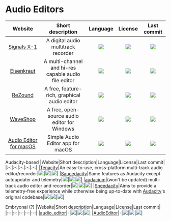 # Audio Editors

|Website|Short description|Language|License|Last commit|
|:-:|:-:|:-:|:-:|:-:|
|[Signals X-1](https://transonic.kohoutech.com/products/signalsx1/signalsx1.html)|A digital audio multitrack recorder|![](https://img.shields.io/github/languages/top/kohoutech/Signals-X-1?color=pink&style=flat-square)|![](https://flat.badgen.net/github/license/kohoutech/Signals-X-1?label=)|![](https://flat.badgen.net/github/last-commit/kohoutech/Signals-X-1?label=)|
|[Eisenkraut](https://www.sciss.de/eisenkraut/)|A multi-channel and hi-res capable audio file editor|![](https://img.shields.io/github/languages/top/Sciss/Eisenkraut?color=pink&style=flat-square)|![](https://flat.badgen.net/github/license/Sciss/Eisenkraut?label=)|![](https://flat.badgen.net/github/last-commit/Sciss/Eisenkraut?label=)|
|[ReZound](http://rezound.sourceforge.net/)|A free, feature-rich, graphical audio editor|![](https://img.shields.io/github/languages/top/ddurham2/rezound?color=pink&style=flat-square)|![](https://flat.badgen.net/github/license/ddurham2/rezound?label=)|![](https://flat.badgen.net/github/last-commit/ddurham2/rezound?label=)|
|[WaveShop](http://waveshop.sourceforge.net/)|A free, open-source audio editor for Windows|![](https://img.shields.io/github/languages/top/victimofleisure/WaveShop?color=pink&style=flat-square)|![](https://flat.badgen.net/github/license/victimofleisure/WaveShop?label=)|![](https://flat.badgen.net/github/last-commit/victimofleisure/WaveShop?label=)|
|[Audio Editor for macOS](https://github.com/russelldzhafarov/audio-editor-macos)|Simple Audio Editor app for macOS|![](https://img.shields.io/github/languages/top/russelldzhafarov/audio-editor-macos?color=pink&style=flat-square)|![](https://flat.badgen.net/github/license/russelldzhafarov/audio-editor-macos?label=)|![](https://flat.badgen.net/github/last-commit/russelldzhafarov/audio-editor-macos?label=)|


Audacity-based
|Website|Short description|Language|License|Last commit|
|:-:|:-:|:-:|:-:|:-:|
|[Tenacity](https://tenacityaudio.org/)|An easy-to-use, cross-platform multi-track audio editor/recorder|![](https://img.shields.io/github/languages/top/tenacityteam/tenacity?color=pink&style=flat-square)|![](https://flat.badgen.net/github/license/tenacityteam/tenacity?label=)|![](https://flat.badgen.net/github/last-commit/tenacityteam/tenacity?label=)|
|[Saucedacity](https://saucedacity.github.io/)|Same features as Audacity except autoupdater and telemetry|![](https://img.shields.io/github/languages/top/saucedacity/saucedacity?color=pink&style=flat-square)|![](https://flat.badgen.net/github/license/saucedacity/saucedacity?label=)|![](https://flat.badgen.net/github/last-commit/saucedacity/saucedacity?label=)|
|[audacium](https://audacium.xyz/)|(won't be updated) multi-track audio editor and recorder|![](https://img.shields.io/github/languages/top/SartoxSoftware/audacium?color=pink&style=flat-square)|![](https://flat.badgen.net/github/license/SartoxSoftware/audacium?label=)|![](https://flat.badgen.net/github/last-commit/SartoxSoftware/audacium?label=)|
|[Sneedacity](https://sneedacity.org/)|Aims to provide a telemetry-free experience while otherwise being up-to-date with [Audacity](https://www.audacityteam.org/)'s original codebase|![](https://img.shields.io/github/languages/top/Sneeds-Feed-and-Seed/sneedacity?color=pink&style=flat-square)|![](https://flat.badgen.net/github/license/Sneeds-Feed-and-Seed/sneedacity?label=)|![](https://flat.badgen.net/github/last-commit/Sneeds-Feed-and-Seed/sneedacity?label=)|

Embryonal (?)
|Website|Short description|Language|License|Last commit|
|:-:|:-:|:-:|:-:|:-:|
|[audio_editor](https://github.com/objective-audio/audio_editor)|-|![](https://img.shields.io/github/languages/top/objective-audio/audio_editor?color=pink&style=flat-square)|![](https://flat.badgen.net/github/license/objective-audio/audio_editor?label=)|![](https://flat.badgen.net/github/last-commit/objective-audio/audio_editor?label=)|
|[AudioEditor](https://github.com/MarkPatka/AudioEditor-Alpha-)|-|![](https://img.shields.io/github/languages/top/MarkPatka/AudioEditor-Alpha-?color=pink&style=flat-square)|![](https://flat.badgen.net/github/license/MarkPatka/AudioEditor-Alpha-?label=)|![](https://flat.badgen.net/github/last-commit/MarkPatka/AudioEditor-Alpha-?label=)|

